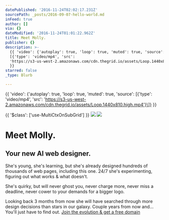 ```yaml
---
datePublished: '2016-11-24T02:02:17.231Z'
sourcePath: _posts/2016-09-07-hello-world.md
inFeed: true
author: []
via: {}
dateModified: '2016-11-24T01:01:22.962Z'
title: Meet Molly.
publisher: {}
description: >-
  {{ 'video': {'autoplay': true, 'loop': true, 'muted': true, 'source':
  [{'type': 'video/mp4', 'src':
  'https://s3-us-west-2.amazonaws.com/cdn.thegrid.io/assets/Loop.1440x810.high.mp4'}]}
  }}
starred: false
_type: Blurb

---
```

{{ 'video': {'autoplay': true, 'loop': true, 'muted': true, 'source': \[{'type': 'video/mp4', 'src': 'https://s3-us-west-2.amazonaws.com/cdn.thegrid.io/assets/Loop.1440x810.high.mp4'}\]} }}

{{ '$class': \['use-MultiCtxOnSubGrid'\] }}
![](https://the-grid-user-content.s3-us-west-2.amazonaws.com/0336a740-34a4-4f04-8900-5016a1e37e78.jpg)
![](https://the-grid-user-content.s3-us-west-2.amazonaws.com/71a3d040-9bf3-4672-8dd9-d94514378f11.jpg)

# Meet Molly.

## Your new AI web designer.

She's young, she's learning, but she's already designed hundreds of thousands of web pages, including this one. 24/7 she's experimenting, figuring out what works & what doesn't.

She's quirky, but will never ghost you, never charge more, never miss a deadline, never cower to your demands for a bigger logo.

Looking back 3 months from now she will have searched through more design decisions than stars in our galaxy. Couple years from now and... You'll just have to find out.
[Join the evolution & get a free domain][0]

[0]: https://plans.thegrid.io/